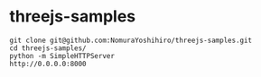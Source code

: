 # threejs-samples
```
git clone git@github.com:NomuraYoshihiro/threejs-samples.git
cd threejs-samples/
python -m SimpleHTTPServer
http://0.0.0.0:8000
```
